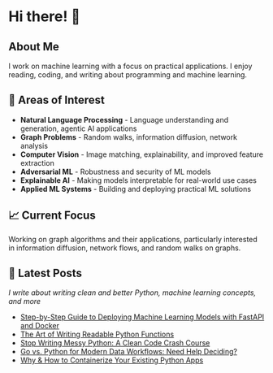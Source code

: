 # Hi there! 👋

## About Me
I work on machine learning with a focus on practical applications. I enjoy reading, coding, and writing about programming and machine learning.

## 🔬 Areas of Interest
- **Natural Language Processing** - Language understanding and generation, agentic AI applications
- **Graph Problems** - Random walks, information diffusion, network analysis
- **Computer Vision** - Image matching, explainability, and improved feature extraction
- **Adversarial ML** - Robustness and security of ML models
- **Explainable AI** - Making models interpretable for real-world use cases
- **Applied ML Systems** - Building and deploying practical ML solutions

## 📈 Current Focus
Working on graph algorithms and their applications, particularly interested in information diffusion, network flows, and random walks on graphs.

## 📝 Latest Posts
*I write about writing clean and better Python, machine learning concepts, and more*
- [Step-by-Step Guide to Deploying Machine Learning Models with FastAPI and Docker](https://machinelearningmastery.com/step-by-step-guide-to-deploying-machine-learning-models-with-fastapi-and-docker/)
- [The Art of Writing Readable Python Functions](https://www.kdnuggets.com/the-art-of-writing-readable-python-functions)
- [Stop Writing Messy Python: A Clean Code Crash Course](https://www.kdnuggets.com/stop-writing-messy-python-a-clean-code-crash-course)
- [Go vs. Python for Modern Data Workflows: Need Help Deciding?](https://www.kdnuggets.com/go-vs-python-for-modern-data-workflows-need-help-deciding)
- [Why & How to Containerize Your Existing Python Apps](https://www.kdnuggets.com/why-how-to-containerize-your-existing-python-apps)




